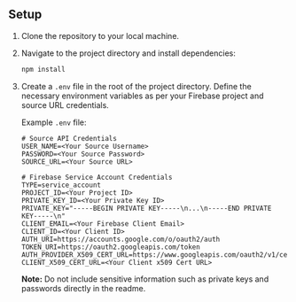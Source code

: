## Setup

1. Clone the repository to your local machine.
2. Navigate to the project directory and install dependencies:

    ```bash
    npm install
    ```

3. Create a `.env` file in the root of the project directory. Define the necessary environment variables as per your Firebase project and source URL credentials.

    Example `.env` file:
    ```
    # Source API Credentials
    USER_NAME=<Your Source Username>
    PASSWORD=<Your Source Password>
    SOURCE_URL=<Your Source URL>
    
    # Firebase Service Account Credentials
    TYPE=service_account
    PROJECT_ID=<Your Project ID>
    PRIVATE_KEY_ID=<Your Private Key ID>
    PRIVATE_KEY="-----BEGIN PRIVATE KEY-----\n...\n-----END PRIVATE KEY-----\n"
    CLIENT_EMAIL=<Your Firebase Client Email>
    CLIENT_ID=<Your Client ID>
    AUTH_URI=https://accounts.google.com/o/oauth2/auth
    TOKEN_URI=https://oauth2.googleapis.com/token
    AUTH_PROVIDER_X509_CERT_URL=https://www.googleapis.com/oauth2/v1/certs
    CLIENT_X509_CERT_URL=<Your Client x509 Cert URL>
    ```

    **Note:** Do not include sensitive information such as private keys and passwords directly in the readme.
